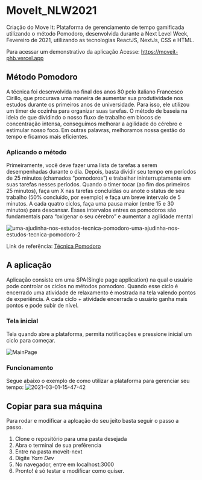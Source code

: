 # MoveIt_NLW2021
Criação do Move It: Plataforma de gerenciamento de tempo gamificada utilizando o método Pomodoro, desenvolvida durante a Next Level Week, Fevereiro de 2021, utilizando as tecnologias ReactJS, NextJs, CSS e HTML.

Para acessar um demonstrativo da aplicação Acesse: https://moveit-phb.vercel.app

## Método Pomodoro
A técnica foi desenvolvida no final dos anos 80 pelo italiano Francesco Cirillo, que procurava uma maneira de aumentar sua produtividade nos estudos durante os primeiros anos de universidade. Para isso, ele utilizou um timer de cozinha para organizar suas tarefas. O método de baseia na ideia de que dividindo o nosso fluxo de trabalho em blocos de concentração intensa, conseguimos melhorar a agilidade do cérebro e estimular nosso foco. Em outras palavras, melhoramos nossa gestão do tempo e ficamos mais eficientes.

### Aplicando o método
Primeiramente, você deve fazer uma lista de tarefas a serem desempenhadas durante o dia. Depois, basta dividir seu tempo em períodos de 25 minutos (chamados “pomodoros”) e trabalhar ininterruptamente em suas tarefas nesses períodos. Quando o timer tocar (ao fim dos primeiros 25 minutos), faça um X nas tarefas concluídas ou anote o status de seu trabalho (50% concluído, por exemplo) e faça um breve intervalo de 5 minutos.
A cada quatro ciclos, faça uma pausa maior (entre 15 e 30 minutos) para descansar. Esses intervalos entres os pomodoros são fundamentais para “oxigenar o seu cérebro” e aumentar a agilidade mental

![uma-ajudinha-nos-estudos-tecnica-pomodoro-uma-ajudinha-nos-estudos-tecnica-pomodoro-2](https://user-images.githubusercontent.com/13524043/109508425-9ccbc500-7a7e-11eb-970e-c7eed47e9763.png)

Link de referência: [Técnica Pomodoro](https://www.unifebe.edu.br/site/blog/uma-ajudinha-nos-estudos-tecnica-pomodoro/)

## A aplicação
Aplicação consiste em uma SPA(Single page application) na qual o usuário pode controlar os ciclos no métodos pomodoro. Quando esse ciclo é encerrado uma atividade de relaxamento é mostrada na tela valendo pontos de experiência. A cada ciclo + atividade encerrada o usuário ganha mais pontos e pode subir de nível.

### Tela inicial
Tela quando abre a plataforma, permita notificações e pressione inicial um ciclo para começar.

![MainPage](https://user-images.githubusercontent.com/13524043/109545623-d95fe680-7aa7-11eb-84e5-4b4762b544d3.jpg)

### Funcionamento
Segue abaixo o exemplo de como utilizar a plataforma para gerenciar seu tempo:
![2021-03-01-15-47-42](https://user-images.githubusercontent.com/13524043/109544163-fd222d00-7aa5-11eb-8e48-4dca7823249a.gif)


## Copiar para sua máquina
Para rodar e modificar a aplcação do seu jeito basta seguir o passo a passo.
1. Clone o repositório para uma pasta desejada
2. Abra o terminal de sua prefêrencia 
3. Entre na pasta moveit-next
4. Digite *Yarn Dev*
5. No navegador, entre em localhost:3000
6. Pronto! é só testar e modificar como quiser.




